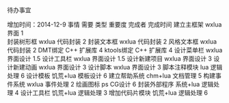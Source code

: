 待办事宜

增加时间：2014-12-9
事情			需要		类型		重要度		完成者		完成时间
建立主框架		wxlua		界面		1			
封装树形框		wxlua		代码封装	2
封装文本框		wxlua		代码封装	2
风格文本框		wxlua		代码封装	2
DMT绑定			C++			扩展库		4
ktools绑定		C++			扩展库		4
设计菜单栏		wxlua		界面设计	1.5
设计工具栏		wxlua		界面设计	1.5
设计新建项目	wxlua		界面设计	3
设计新建动画	wxlua		界面设计	3
设计脚本		wxlua		界面设计	3
脚本注释模块	lua			逻辑处理	6
设计模板		饥荒+lua	模板设计	6
建立帮助系统	chm+lua		文档管理	5
构建事件系统	wxlua		事件处理	2
绘画图标		ps			CG设计		6
封装外部程序	系统+lua	逻辑处理	4
设计工具栏		饥荒+lua	逻辑处理	3
增加代码片模块	饥荒+lua	逻辑处理	6